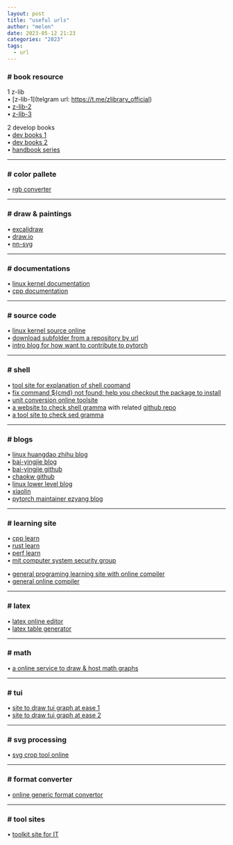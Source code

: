 ```yaml
---
layout: post
title: "useful urls"
author: "melon"
date: 2023-05-12 21:23
categories: "2023"
tags:
  - url
---
```


### # book resource
1 z-lib  
• [z-lib-1](telgram url: https://t.me/zlibrary_official)  
• [z-lib-2](https://lib-6bm4nkc5u5jklhtqvtwfmixe.thanks.sbs)  
• [z-lib-3](https://lib-a6rfcqztpdsgr4jmmezkshlz.resist.tel)  

2 develop books  
• [dev books 1](https://github.com/chaseyu/Developer-Books)  
• [dev books 2](https://github.com/chaseyu/awesome-programming-books-1)  
• [handbook series](https://flaviocopes.com/books/)  

<hr>

### # color pallete
• [rgb converter](https://rgb.to)

<hr>

### # draw & paintings
• [excalidraw](https://excalidraw.com/)  
• [draw.io](https://app.diagrams.net)  
• [nn-svg](http://alexlenail.me/NN-SVG/index.html)

<hr>

### # documentations
• [linux kernel documentation](https://www.kernel.org/doc/Documentation/)  
• [cpp documentation](https://en.cppreference.com/w/)

<hr>

### # source code
• [linux kernel source online](https://elixir.bootlin.com/linux/v6.5-rc5/source)  
• [download subfolder from a repository by url](https://techhelpbd.com/gitdown/)  
• [intro blog for how want to contribute to pytorch](http://blog.ezyang.com/2019/05/pytorch-internals/)

<hr>

### # shell
• [tool site for explanation of shell coomand](https://explainshell.com/)  
• [fix command ${cmd} not found: help you checkout the package to install](https://command-not-found.com/)  
• [unit conversion online toolsite](http://www.unit-conversion.info)  
• [a website to check shell gramma](https://www.shellcheck.net/) with related [github repo](https://github.com/koalaman/shellcheck)  
• [a tool site to check sed gramma](https://asciiflow.com/#/)

<hr>

### # blogs
• [linux huangdao zhihu blog](https://www.zhihu.com/people/huang-dao-27-40/posts)  
• [bai-yingjie blog](https://bai-yingjie.github.io/)  
• [bai-yingjie github](https://github.com/Bai-Yingjie/Bai-Yingjie.github.io)  
• [chaokw github](https://github.com/chaokw)  
• [linux lower level blog](https://jasonblog.github.io/note/linux_tools/index.html)  
• [xiaolin](https://www.xiaolincoding.com)  
• [pytorch maintainer ezyang blog](http://blog.ezyang.com)

<hr>

### # learning site
• [cpp learn](https://www.learncpp.com)  
• [rust learn](https://github.com/chaokw/rust-learning)  
• [perf learn](https://www.brendangregg.com/perf.html)  
• [mit computer system security group](https://css.csail.mit.edu)  

• [general programing learning site with online compiler](https://www.programiz.com/c-programming/online-compiler/)  
• [general online compiler](https://onecompiler.com)

<hr>

### # latex
• [latex online editor](https://www.overleaf.com)  
• [latex table generator](https://www.tablesgenerator.com)

<hr>

### # math
• [a online service to draw & host math graphs](https://www.desmos.com/)

<hr>

### # tui
• [site to draw tui graph at ease 1](https://textpaint.net)  
• [site to draw tui graph at ease 2](https://asciiflow.com/#/)

<hr>

### # svg processing
• [svg crop tool online](https://svg-cropper.com)

<hr>

### # format converter
• [online generic format convertor](https://products.groupdocs.app/conversion/total)

<hr>

### # tool sites
• [toolkit site for IT](https://github.com/CorentinTh/it-tools)
